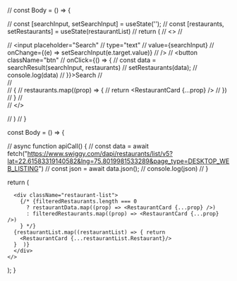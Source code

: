<!-- spread operation for config driven task
import React from "react";
import { render } from "react-dom";
import ReactDom from 'react-dom/client';

const Header = () => {
  return (
    <div className="navbar">
      <div className="logo">
        <h1>F<span>EA</span>S<span>T</span></h1>
      </div>
      <div className="menus">
        <ul>
          <li><a href="#">Home</a></li>
          <li><a href="#">About Us</a></li>
          <li><a href="#">Contact</a></li>
          <li><a href="#">Cart</a></li>
        </ul>
      </div>
    </div>
  )
}
const restr = [
  {
    image: "https://media-assets.swiggy.com/swiggy/image/upload/fl_lossy,f_auto,q_auto,w_660/253178fa1b6a22b7a0cdc1ab120db628",
    id: 1,
    name: "HAHAHAH",
    deliverTime: "30 mins Away",
    cuisine: ["Burger", "American"]
  },
  {
    image: "https://media-assets.swiggy.com/swiggy/image/upload/fl_lossy,f_auto,q_auto,w_660/f2mcazqbaxnqmjgydzqe",
    id: 2,
    name: "SouthPaw",
    deliverTime: "30 mins Away",
    cuisine: ["Burger", "American"]
  },
  {
    image: "https://media-assets.swiggy.com/swiggy/image/upload/fl_lossy,f_auto,q_auto,w_660/gdjltxilqpcg8ls7djbz",
    id: 3,
    name: ":LALAL",
    deliverTime: "30 mins Away",
    cuisine: ["Burger", "American"]
  },
  {
    image: "https://media-assets.swiggy.com/swiggy/image/upload/fl_lossy,f_auto,q_auto,w_660/253178fa1b6a22b7a0cdc1ab120db628",
    id: 4,
    name: "HEHHEHE",
    deliverTime: "30 mins Away",
    cuisine: ["Burger", "American"]
  },
  {
    image: "https://media-assets.swiggy.com/swiggy/image/upload/fl_lossy,f_auto,q_auto,w_660/f2mcazqbaxnqmjgydzqe",
    id: 5,
    name: "SouthPaw",
    deliverTime: "30 mins Away",
    cuisine: ["Burger", "American"]
  },
  {
    image: "https://media-assets.swiggy.com/swiggy/image/upload/fl_lossy,f_auto,q_auto,w_660/gdjltxilqpcg8ls7djbz",
    id: 6,
    name: "FHFHFH",
    deliverTime: "30 mins Away",
    cuisine: ["Burger", "American"]
  }
];




const RestaurantCard = ({ image, name, deliverTime, cuisine }) => {
  return (


    <div className="restaurant-card">
      <img alt="restaurant food" src={image} />
      <h1>{name}</h1>
      <h2>{deliverTime}</h2>
      <h3>{cuisine.join(",")}</h3>
    </div>

  )
}
const Body = () => {
  return (
    <div className="restaurant-list">

      <RestaurantCard {...restr[0]} />
      <RestaurantCard  {...restr[1]}/>
    <RestaurantCard  {...restr[2]}/>
    <RestaurantCard  {...restr[3]}/>
    <RestaurantCard  {...restr[4]}/>
    <RestaurantCard  {...restr[5]}/>
    </div>

  )
}

const Footer = () => {
  return (
    <footer className="app-footer">

    </footer>
  )
}



const AppLayout = () => {
  return (
    <>
      <Header />
      <Body />
      <Footer />
    </>
  )
}
const root = ReactDom.createRoot(document.getElementById("root"))
root.render(<AppLayout />); -->







// const Body = () => {

//   const [searchInput, setSearchInput] = useState('');
//   const [restaurants, setRestaurants] = useState(restaurantList)
//   return (
//     <>
//       <div className="search-container">
//         <input placeholder="Search"
//           type="text"
//           value={searchInput}
//           onChange={(e) => setSearchInput(e.target.value)}
//         />
//         <button className="btn"
//           onClick={() => {
//             const data = searchResult(searchInput, restaurants)
//             setRestaurants(data);
//             console.log(data)
//           }}>Search</button>
//       </div>
//       <div className="restaurant-list">
//         {
//           restaurants.map((prop) => {
//             return <RestaurantCard {...prop} />
//           })
//         }
//       </div>
//     </>

//   )
// }





const Body = () => {


  // async function apiCall() {
  //   const data = await fetch("https://www.swiggy.com/dapi/restaurants/list/v5?lat=22.61583319140582&lng=75.8019981533289&page_type=DESKTOP_WEB_LISTING")
  //   const json = await data.json();
  //   console.log(json)
  // }

  return (
   

      <div className="restaurant-list">
        {/* {filteredRestaurants.length === 0
          ? restaurantData.map((prop) => <RestaurantCard {...prop} />)
          : filteredRestaurants.map((prop) => <RestaurantCard {...prop} />)
        } */}
      {restaurantList.map((restaurantList) => { return
        <RestaurantCard {...restaurantList.Restaurant}/>
      }  )}
      </div>
    </>
  );
}










